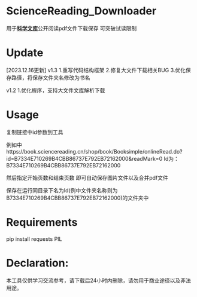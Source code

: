 # ScienceReading_Downloader
用于<b>[科学文库](https://book.sciencereading.cn)</b>公开阅读pdf文件下载保存 可突破试读限制

<h1>Update</h1>
[2023.12.16更新] v1.3
1.重写代码结构框架
2.修复大文件下载相关BUG
3.优化保存路径，将保存文件夹名修改为书名

v1.2
1.优化程序，支持大文件文库解析下载

<h1>Usage</h1>
复制链接中id参数到工具

例如中https://book.sciencereading.cn/shop/book/Booksimple/onlineRead.do?id=B7334E710269B4CBB86737E792EB72162000&readMark=0
Id为：B7334E710269B4CBB86737E792EB72162000

然后指定开始页数和结束页数 即可自动保存图片文件以及合并pdf文件

保存在运行同目录下名为Id(例中文件夹名称则为B7334E710269B4CBB86737E792EB72162000)的文件夹中

<h1>Requirements</h1>
pip install requests PIL

<h1>Declaration: </h1>
本工具仅供学习交流参考，请下载后24小时内删除，请勿用于商业途径以及非法用途。
